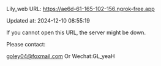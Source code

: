 Lily_web URL: https://ae6d-61-165-102-156.ngrok-free.app

Updated at: 2024-12-10 08:55:19

If you cannot open this URL, the server might be down.

Please contact: 

goley04@foxmail.com Or Wechat:GL_yeaH